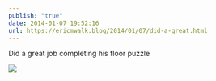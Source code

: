 ```yaml
---
publish: "true"
date: 2014-01-07 19:52:16
url: https://ericmwalk.blog/2014/01/07/did-a-great.html
---
```


Did a great job completing his floor puzzle

![](https://ericmwalk.blog/uploads/2022/cd24a8b61a.jpg)